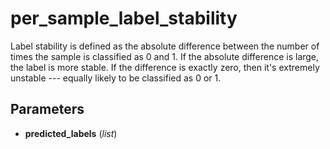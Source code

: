 # per_sample_label_stability

Label stability is defined as the absolute difference between the number of times the sample is classified as 0 and 1. If the absolute difference is large, the label is more stable. If the difference is exactly zero, then it's extremely unstable --- equally likely to be classified as 0 or 1.



## Parameters

- **predicted_labels** (*list*)




